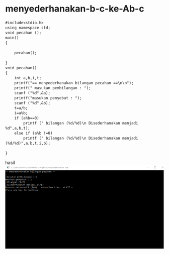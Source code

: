 # menyederhanakan-b-c-ke-Ab-c

    #include<stdio.h>
    using namespace std;
    void pecahan ();
    main()
    {

        pecahan();

    }
    void pecahan()
    {
        int a,b,i,t;
        printf("== menyederhanakan bilangan pecahan ==\n\n");
        printf(" masukan pembilangan : ");
        scanf ("%d",&a);
        printf("masukan penyebut : ");
        scanf ("%d",&b);
        t=a/b;
        i=a%b;
        if (a%b==0)
            printf (" bilangan (%d/%d)\n Disederhanakan menjadi %d",a,b,t);
        else if (a%b !=0)
            printf (" bilangan (%d/%d)\n Disederhanakan menjadi (%d/%d)",a,b,t,i,b);

    }
    
    
    
hasil
![img](https://github.com/septianaana/menyederhanakan-b-c-ke-Ab-c/blob/master/menyederhanakan.png?raw=true)
